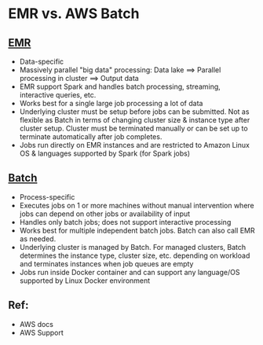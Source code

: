 # EMR vs. AWS Batch

## [EMR](https://aws.amazon.com/emr/)
* Data-specific
* Massively parallel "big data" processing: Data lake ==> Parallel processing in cluster ==> Output data
* EMR support Spark and handles batch processing, streaming, interactive queries, etc.
* Works best for a single large job processing a lot of data
* Underlying cluster must be setup before jobs can be submitted. Not as flexible as Batch in terms of changing cluster size & instance type after cluster setup. Cluster must be terminated manually or can be set up to terminate automatically after job completes.
* Jobs run directly on EMR instances and are restricted to Amazon Linux OS & languages supported by Spark (for Spark jobs)


## [Batch](https://aws.amazon.com/batch/)
* Process-specific
* Executes jobs on 1 or more machines without manual intervention where jobs can depend on other jobs or availability of input
* Handles only batch jobs; does not support interactive processing
* Works best for multiple independent batch jobs. Batch can also call EMR as needed.
* Underlying cluster is managed by Batch. For managed clusters, Batch determines the instance type, cluster size, etc. depending on workload and terminates instances when job queues are empty
* Jobs run inside Docker container and can support any language/OS supported by Linux Docker environment

## Ref: 
* AWS docs
* AWS Support

